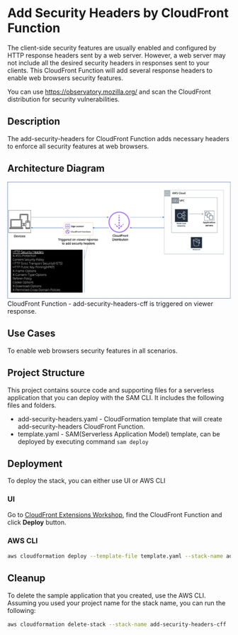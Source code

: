 # Add Security Headers by CloudFront Function

The client-side security features are usually enabled and configured by HTTP response headers sent by a web server. However, a web server may not include all the desired security headers in responses sent to your clients. This CloudFront Function will add several response headers to enable web browsers security features.

You can use https://observatory.mozilla.org/ and scan the CloudFront distribution for security vulnerabilities.


## Description

The add-security-headers for CloudFront Function adds necessary headers to enforce all security features at web browsers.    

## Architecture Diagram

<img src='./diagram.png'>
CloudFront Function - add-security-headers-cff is triggered on viewer response.

## Use Cases

To enable web browsers security features in all scenarios.

## Project Structure

This project contains source code and supporting files for a serverless application that you can deploy with the SAM CLI. It includes the following files and folders.

- add-security-headers.yaml - CloudFormation template that will create add-security-headers CloudFront Function.
- template.yaml - SAM(Serverless Application Model) template, can be deployed by executing command `sam deploy`


## Deployment

To deploy the stack, you can either use UI or AWS CLI

### UI
Go to [CloudFront Extensions Workshop](https://awslabs.github.io/aws-cloudfront-extensions/#cloudfront-function), find the CloudFront Function and click **Deploy** button.


### AWS CLI

```bash
aws cloudformation deploy --template-file template.yaml --stack-name add-security-headers-cff 
```


## Cleanup

To delete the sample application that you created, use the AWS CLI. Assuming you used your project name for the stack name, you can run the following:

```bash
aws cloudformation delete-stack --stack-name add-security-headers-cff
```


